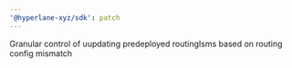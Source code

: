 ```yaml
---
'@hyperlane-xyz/sdk': patch
---
```


Granular control of uupdating predeployed routingIsms based on routing config mismatch
